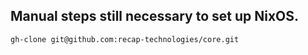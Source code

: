 ## Manual steps still necessary to set up NixOS.

```sh
gh-clone git@github.com:recap-technologies/core.git
```
